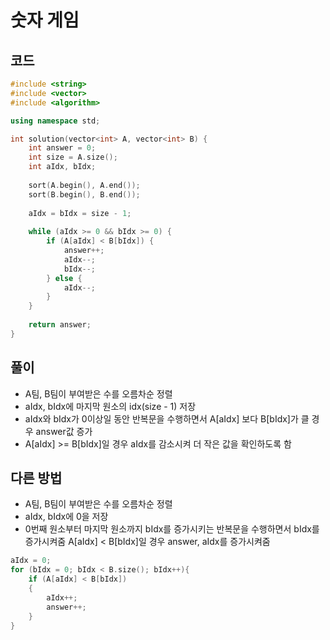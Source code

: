 # 숫자 게임

## 코드
```cpp
#include <string>
#include <vector>
#include <algorithm>

using namespace std;

int solution(vector<int> A, vector<int> B) {
    int answer = 0;
    int size = A.size();
    int aIdx, bIdx;
    
    sort(A.begin(), A.end());
    sort(B.begin(), B.end());
    
    aIdx = bIdx = size - 1;
    
    while (aIdx >= 0 && bIdx >= 0) {
        if (A[aIdx] < B[bIdx]) {
            answer++;
            aIdx--;
            bIdx--;
        } else {
            aIdx--;
        }
    }
    
    return answer;
}
```

## 풀이
- A팀, B팀이 부여받은 수를 오름차순 정렬
- aIdx, bIdx에 마지막 원소의 idx(size - 1) 저장
- aIdx와 bIdx가 0이상일 동안 반복문을 수행하면서 A[aIdx] 보다 B[bIdx]가 클 경우 answer값 증가
- A[aIdx] >= B[bIdx]일 경우 aIdx를 감소시켜 더 작은 값을 확인하도록 함

## 다른 방법
- A팀, B팀이 부여받은 수를 오름차순 정렬
- aIdx, bIdx에 0을 저장
- 0번째 원소부터 마지막 원소까지 bIdx를 증가시키는 반복문을 수행하면서 bIdx를 증가시켜줌 A[aIdx] < B[bIdx]일 경우 answer, aIdx를 증가시켜줌
```cpp
aIdx = 0;
for (bIdx = 0; bIdx < B.size(); bIdx++){
    if (A[aIdx] < B[bIdx])
    {
        aIdx++;
        answer++;
    }
}
```
